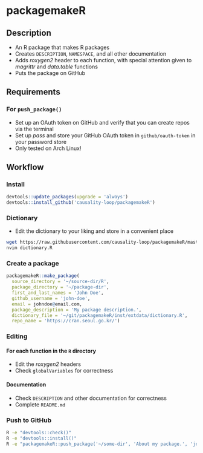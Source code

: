 # packagemakeR

## Description
- An R package that makes R packages
- Creates `DESCRIPTION`, `NAMESPACE`, and all other documentation
- Adds *roxygen2* header to each function, with special attention given to *magrittr* and *data.table* functions
- Puts the package on GitHub


## Requirements

### For `push_package()`
  - Set up an OAuth token on GitHub and verify that you can create repos via the terminal
  - Set up *pass* and store your GitHub OAuth token in `github/oauth-token` in your password store
  - Only tested on Arch Linux!

## Workflow

### Install
```r
devtools::update_packages(upgrade = 'always')
devtools::install_github('causality-loop/packagemakeR')
```

### Dictionary
- Edit the dictionary to your liking and store in a convenient place
```sh
wget https://raw.githubusercontent.com/causality-loop/packagemakeR/master/inst/extdata/dictionary.R
nvim dictionary.R
```

### Create a package
```r
packagemakeR::make_package(
  source_directory = '~/source-dir/R', 
  package_directory = '~/package-dir',
  first_and_last_names = 'John Doe',
  github_username = 'john-doe',
  email = johndoe@email.com,
  package_description = 'My package description.',
  dictionary_file = '~/git/packagemakeR/inst/extdata/dictionary.R',
  repo_name = 'https://cran.seoul.go.kr/')
```

### Editing

#### For each function in the `R` directory
- Edit the *roxygen2* headers
- Check `globalVariables` for correctness

#### Documentation
- Check `DESCRIPTION` and other documentation for correctness
- Complete `README.md`

### Push to GitHub
```sh
R -e "devtools::check()"
R -e "devtools::install()"
R -e "packagemakeR::push_package('~/some-dir', 'About my package.', 'john-doe')"
```
 
